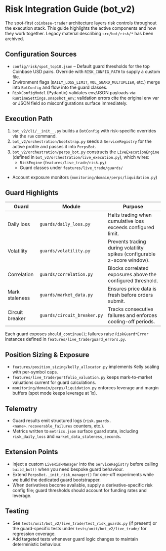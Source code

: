 # Risk Integration Guide (bot_v2)

The spot-first `coinbase-trader` architecture layers risk controls throughout the
execution stack. This guide highlights the active components and how they work
together. Legacy material describing `src/bot/risk/*` has been archived.

## Configuration Sources

- `config/risk/spot_top10.json` – Default guard thresholds for the top Coinbase
  USD pairs. Override with `RISK_CONFIG_PATH` to supply a custom file.
- Environment flags (`DAILY_LOSS_LIMIT`, `VOL_GUARD_MULTIPLIER`, etc.) merge
  into `BotConfig` and flow into the guard classes.
- `RiskConfigModel` (Pydantic) validates env/JSON payloads via
  `RuntimeSettings.snapshot_env`; validation errors cite the original env var or
  JSON field so misconfigurations surface immediately.

## Execution Path

1. `bot_v2/cli/__init__.py` builds a `BotConfig` with risk-specific overrides via the `run` command.
2. `bot_v2/orchestration/bootstrap.py` seeds a `ServiceRegistry` for the active
   profile and passes it into `PerpsBot`.
3. `bot_v2/orchestration/perps_bot.py` constructs the
   `LiveExecutionEngine` (defined in `bot_v2/orchestration/live_execution.py`),
   which wires:
   - `RiskEngine` (`features/live_trade/risk.py`)
   - Guard classes under `features/live_trade/guards/`
  - Account exposure monitors (`monitoring/domain/perps/liquidation.py`)

## Guard Highlights

| Guard | Module | Purpose |
|-------|--------|---------|
| Daily loss | `guards/daily_loss.py` | Halts trading when cumulative loss exceeds configured limit. |
| Volatility | `guards/volatility.py` | Prevents trading during volatility spikes (configurable z-score window). |
| Correlation | `guards/correlation.py` | Blocks correlated exposures above the configured threshold. |
| Mark staleness | `guards/market_data.py` | Ensures price data is fresh before orders submit. |
| Circuit breaker | `guards/circuit_breaker.py` | Tracks consecutive failures and enforces cooling-off periods. |

Each guard exposes `should_continue()`; failures raise `RiskGuard*Error`
instances defined in `features/live_trade/guard_errors.py`.

## Position Sizing & Exposure

- `features/position_sizing/kelly_allocator.py` implements Kelly scaling with
  per-symbol caps.
- `features/live_trade/portfolio_valuation.py` keeps mark-to-market valuations
  current for guard calculations.
- `monitoring/domain/perps/liquidation.py` enforces leverage and margin
  buffers (spot mode keeps leverage at 1x).

## Telemetry

- Guard results emit structured logs (`risk.guards.<name>.recoverable_failures`
  counters, etc.).
- Metrics written to `metrics.json` surface guard state, including
  `risk_daily_loss` and `market_data_staleness_seconds`.

## Extension Points

- Inject a custom `LiveRiskManager` into the `ServiceRegistry` before calling
  `build_bot()` when you need bespoke guard behaviour.
- Extend `PerpsBot._init_risk_manager()` for one-off experiments while we build
  the dedicated guard bootstrapper.
- When derivatives become available, supply a derivative-specific risk config
  file; guard thresholds should account for funding rates and leverage.

## Testing

- See `tests/unit/bot_v2/live_trade/test_risk_guards.py` (if present) or the
  guard-specific tests under `tests/unit/bot_v2/live_trade/` for regression
  coverage.
- Add targeted tests whenever guard logic changes to maintain deterministic
  behaviour.
